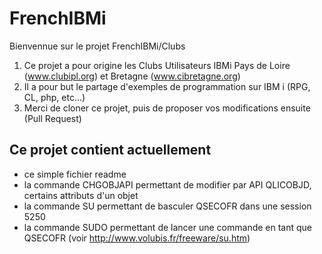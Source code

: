 # FrenchIBMi

Bienvennue sur le projet FrenchIBMi/Clubs
  1. Ce projet a pour origine les Clubs Utilisateurs IBMi Pays de Loire (www.clubipl.org) et Bretagne (www.cibretagne.org)
  2. Il a pour but le partage d'exemples de programmation sur IBM i (RPG, CL, php, etc...)
  3. Merci de cloner ce projet, puis de proposer vos modifications ensuite (Pull Request)
  
## Ce projet contient actuellement
  - ce simple fichier readme
  - la commande CHGOBJAPI permettant de modifier par API QLICOBJD, certains attributs d'un objet
  - la commande SU permettant de basculer QSECOFR dans une session 5250
  - la commande SUDO permettant de lancer une commande en tant que QSECOFR (voir http://www.volubis.fr/freeware/su.htm)
